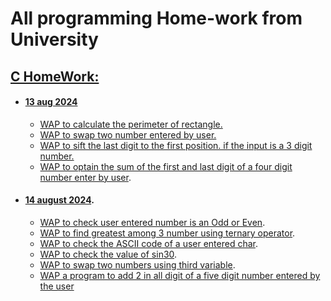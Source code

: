 # All programming Home-work from University

## [C HomeWork:](/c/homeworks/)

 - #### [13 aug 2024](/c/homeworks/13-08-2024/)
    - [WAP to calculate the perimeter of rectangle.](/c/homeworks/13-08-2024/perimeter-rectangle.c)
    - [WAP to swap two number entered by user.](/c/homeworks/13-08-2024/swap-two-number.c)
    - [WAP to sift the last digit to the first position. if the input is a 3 digit number.](/c/homeworks/13-08-2024/sift-third-digit-to-first.c)
    - [WAP to optain the sum of the first and last digit of a four digit number enter by user](/c/homeworks/13-08-2024/sum-of-first-and-last-digit.c).

    
 - #### [14 august 2024](/c/homeworks/14-08-2024/).
    - [WAP to check user entered number is an Odd or Even](/c/homeworks/14-08-2024/odd-even.c).
    - [WAP to find greatest among 3 number using ternary operator](/c/homeworks/14-08-2024/greatest-among-three.c).
    - [WAP to check the ASCII code of a user entered char](/c/homeworks/14-08-2024/ascii-check.c).
    - [WAP to check the value of sin30](/c/homeworks/14-08-2024/check-sin30.c).
    - [WAP to swap two numbers using third variable](/c/homeworks/14-08-2024/num-swap-using-third-variable.c).
    - [WAP a program to add 2 in all digit of a five digit number entered by the user](/c/homeworks/14-08-2024/add2-in-all-digit-of-5-digit-num.c)
